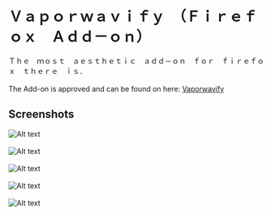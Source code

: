 # Ｖａｐｏｒｗａｖｉｆｙ　（Ｆｉｒｅｆｏｘ　Ａｄｄ－ｏｎ）

Ｔｈｅ　ｍｏｓｔ　ａｅｓｔｈｅｔｉｃ　ａｄｄ－ｏｎ　ｆｏｒ　ｆｉｒｅｆｏｘ　ｔｈｅｒｅ　ｉｓ．
<br>
<br>
The Add-on is approved and can be found on here: [Vaporwavify](https://addons.mozilla.org/en-US/firefox/addon/vaporwavify/)

## Screenshots

![Alt text](https://preview.ibb.co/h532gG/Screenshot_from_2017_10_09_19_12_10.png "Download the Add-On from Firefox Add-Ons Page")
<br><br>
![Alt text](https://preview.ibb.co/mBBYow/Screenshot_from_2017_10_09_19_12_54.png "Click the ADD button")
<br><br>
![Alt text](https://preview.ibb.co/nz2v1G/Screenshot_from_2017_10_09_19_13_23.png "A Sample Webpage Before the Effect")
<br><br>
![Alt text](https://image.ibb.co/hrAhgG/Screenshot_from_2017_10_09_19_13_42.png "Website After The Effect--Click The Pink Logo on The Toolbar To Apply Effect")
<br><br>
![Alt text](https://image.ibb.co/hJFhgG/Screenshot_from_2017_10_09_19_14_05.png "Another Effect--Click The Logo Again To Apply Different Effects")
<br>


